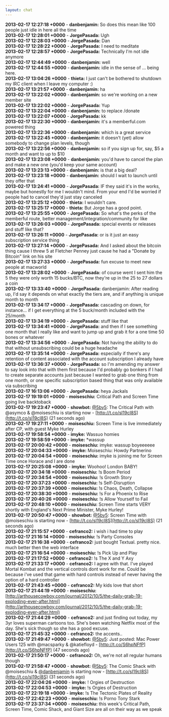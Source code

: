 ```yaml
---
layout: chat
---
```

**2013-02-17 12:27:18 +0000** - **danbenjamin:** So does this mean like 100 people just idle in here all the time  
**2013-02-17 12:28:01 +0000** - **JorgePasada:** Ugh  
**2013-02-17 12:28:03 +0000** - **JorgePasada:** Dan  
**2013-02-17 12:28:22 +0000** - **JorgePasada:** I need to meditate  
**2013-02-17 12:28:57 +0000** - **JorgePasada:** Technically I&apos;m not idle anymore  
**2013-02-17 12:44:49 +0000** - **danbenjamin:** well  
**2013-02-17 12:44:55 +0000** - **danbenjamin:** idle in the sense of &hellip; being here.  
**2013-02-17 13:04:26 +0000** - **thieta:** I just can&apos;t be bothered to shutdown my IRC client when I leave my computer :)  
**2013-02-17 13:21:57 +0000** - **danbenjamin:** ha  
**2013-02-17 13:22:02 +0000** - **danbenjamin:** so we&apos;re working on a new member site  
**2013-02-17 13:22:02 +0000** - **JorgePasada:** Yup  
**2013-02-17 13:22:04 +0000** - **danbenjamin:** to replace /donate  
**2013-02-17 13:22:07 +0000** - **JorgePasada:** kk  
**2013-02-17 13:22:30 +0000** - **danbenjamin:** it&apos;s a memberful.com powered thing  
**2013-02-17 13:22:36 +0000** - **danbenjamin:** which is a great service  
**2013-02-17 13:22:45 +0000** - **danbenjamin:** it doesn&apos;t (yet) allow somebody to change plan levels, though  
**2013-02-17 13:22:56 +0000** - **danbenjamin:** so if you sign up for, say, $5 a month and want to up to $10  
**2013-02-17 13:23:08 +0000** - **danbenjamin:** you&apos;d have to cancel the plan and make a new one (you&apos;d keep your same account)  
**2013-02-17 13:23:13 +0000** - **danbenjamin:** is that a big deal?  
**2013-02-17 13:23:18 +0000** - **danbenjamin:** should I wait to launch until they offer that  
**2013-02-17 13:24:41 +0000** - **JorgePasada:** IF they said it&apos;s in the works, maybe but honestly for me I wouldn&apos;t mind. From your end I&apos;d be worried if people had to cancel they&apos;d just stay canceled  
**2013-02-17 13:25:12 +0000** - **thieta:** I wouldn&apos;t care.  
**2013-02-17 13:25:17 +0000** - **thieta:** But Jorge has a good point.  
**2013-02-17 13:25:55 +0000** - **JorgePasada:** So what&apos;s the perks of the memberful route, better management/integration/community for like  
**2013-02-17 13:26:03 +0000** - **JorgePasada:** special events or releases and stuff like that?  
**2013-02-17 13:26:11 +0000** - **JorgePasada:** or is it just an easy subscription service thing  
**2013-02-17 13:27:14 +0000** - **JorgePasada:** And I asked about the bitcoin thing cause I threw 5 at Fletcher Penney just cause he had a "Donate by Bitcoin" link on his site  
**2013-02-17 13:27:33 +0000** - **JorgePasada:** fun excuse to meet new people at macworld  
**2013-02-17 13:28:02 +0000** - **JorgePasada:** of course went I sent him the 5 they were only worth 15 bucks/BTC, now they&apos;re up in the 25 to 27 dollars a coin  
**2013-02-17 13:33:40 +0000** - **JorgePasada:** danbenjamin: After reading up, I&apos;d say it depends on what exactly the tiers are, and if anything is unique month to month  
**2013-02-17 13:34:17 +0000** - **JorgePasada:** cascading on down, for instance&hellip; if I get everything at the 5 buck/month included with the 25/month  
**2013-02-17 13:34:19 +0000** - **JorgePasada:** stuff like that  
**2013-02-17 13:34:41 +0000** - **JorgePasada:** and then if I see something one month that I really like and want to jump up and grab it for a one time 50 bones or whatever  
**2013-02-17 13:34:56 +0000** - **JorgePasada:** Not having the ability to do that without unsubscribing could be a huge headache  
**2013-02-17 13:35:14 +0000** - **JorgePasada:** especially if there&apos;s any retention of content associated with the account subscription I already have  
**2013-02-17 13:36:37 +0000** - **JorgePasada:** so I&apos;m amending my answer to say look into that with them first because I&apos;d probably go bonkers if I had to create separate accounts just because I wanted to grab one thing from one month, or one specific subscription based thing that was only available via subscribing  
**2013-02-17 16:13:06 +0000** - **JorgePasada:** heya Jackals  
**2013-02-17 19:19:01 +0000** - **moiseschiu:** Critical Path and Screen Time going live backtoback  
**2013-02-17 19:23:47 +0000** - **showbot:** [@5by5](http://twitter.com/5by5): The Critical Path with @asymco &amp; @moiseschiu is starting now - [http://t.co/sI19cI8S](http://t.co/sI19cI8S) (21 seconds ago)  
**2013-02-17 19:27:11 +0000** - **moiseschiu:** Screen Time is live immediately after CP, with guest Myke Hurley  
**2013-02-17 19:58:54 +0000** - **imyke:** Wassuo homies  
**2013-02-17 19:58:59 +0000** - **imyke:** &ast;wassup  
**2013-02-17 20:00:42 +0000** - **moiseschiu:** imyke: wassup boyeeeeee  
**2013-02-17 20:04:33 +0000** - **imyke:** Moiseschiu: Howdy Partnerino  
**2013-02-17 20:04:54 +0000** - **moiseschiu:** imyke is joining me for Screen Time once Horace and I are done  
**2013-02-17 20:25:08 +0000** - **imyke:** Woohoo! London BABY!  
**2013-02-17 20:34:18 +0000** - **moiseschiu:** !s Boom Period  
**2013-02-17 20:34:54 +0000** - **moiseschiu:** !s Growth Story  
**2013-02-17 20:37:23 +0000** - **moiseschiu:** !s Self-Disruption  
**2013-02-17 20:37:39 +0000** - **moiseschiu:** !s Chaos, Death, Collapse  
**2013-02-17 20:38:30 +0000** - **moiseschiu:** !s For a Phoenix to Rise  
**2013-02-17 20:40:26 +0000** - **moiseschiu:** !s Allow Yourself to Fail  
**2013-02-17 20:48:10 +0000** - **moiseschiu:** Screen Time starts VERY shortly with England&apos;s Next Prime Minister, Myke Hurley!  
**2013-02-17 20:50:47 +0000** - **showbot:** [@5by5](http://twitter.com/5by5): Screen Time with @moiseschiu is starting now - [http://t.co/sI19cI8S](http://t.co/sI19cI8S) (21 seconds ago)  
**2013-02-17 21:15:57 +0000** - **cefranco2:** i wish i had time to play  
**2013-02-17 21:16:14 +0000** - **moiseschiu:** !s Party Consoles  
**2013-02-17 21:16:38 +0000** - **cefranco2:** just bought Textual. pretty nice. much better then the web interface  
**2013-02-17 21:16:54 +0000** - **moiseschiu:** !s Pick Up and Play  
**2013-02-17 21:17:52 +0000** - **cefranco2:** !s The X and Y Axy  
**2013-02-17 21:33:17 +0000** - **cefranco2:** I agree with that. I&apos;ve played Mortal Kombat and the vertical controls dont work for me. Could be because i&apos;ve used that game with hard controls instead of never having the option of a hard controller  
**2013-02-17 21:43:45 +0000** - **cefranco2:** My kids love that short  
**2013-02-17 21:44:19 +0000** - **moiseschiu:** [http://arthousecowboy.com/journal/2012/10/5/the-daily-grab-19-exploding-ever-after.html](http://arthousecowboy.com/journal/2012/10/5/the-daily-grab-19-exploding-ever-after.html)  
**2013-02-17 21:44:29 +0000** - **cefranco2:** and just finding out today, my 3yr loves superman cartoons too. She&apos;s been watching Netflix most of the day. She&apos;s sick though so she has a good excuse.  
**2013-02-17 21:45:32 +0000** - **cefranco2:** the accents..  
**2013-02-17 21:49:47 +0000** - **showbot:** [@5by5](http://twitter.com/5by5): Just posted: Mac Power Users 125 with @macsparky &amp; @katiefloyd - [http://t.co/S6hpNFfP](http://t.co/S6hpNFfP) (47 seconds ago)  
**2013-02-17 21:50:17 +0000** - **cefranco2:** Oh, we&apos;re not all regular humans though  
**2013-02-17 21:58:47 +0000** - **showbot:** [@5by5](http://twitter.com/5by5): The Comic Shack with @moiseschiu &amp; [@danbenjamin](http://twitter.com/danbenjamin) is starting now - [http://t.co/sI19cI8S](http://t.co/sI19cI8S) (31 seconds ago)  
**2013-02-17 22:04:26 +0000** - **imyke:** ! Orgies of Destruction  
**2013-02-17 22:04:53 +0000** - **imyke:** !s Orgies of Destruction  
**2013-02-17 22:19:18 +0000** - **imyke:** !s The Tectonic Plates of Reality  
**2013-02-17 22:42:23 +0000** - **moiseschiu:** !s Porno Tony Stark  
**2013-02-17 23:37:34 +0000** - **moiseschiu:** this week&apos;s Critical Path, Screen Time, Comic Shack, and Giant Size are all on their way as we speak  
